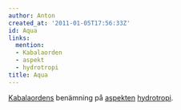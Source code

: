 ```yaml
---
author: Anton
created_at: '2011-01-05T17:56:33Z'
id: Aqua
links:
  mention:
  - Kabalaorden
  - aspekt
  - hydrotropi
title: Aqua
---
```


[Kabalaordens] benämning på [aspekten][] [hydrotropi].

  [Kabalaordens]: Kabalaorden
  [aspekten]: aspekt
  [hydrotropi]: hydrotropi
